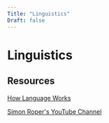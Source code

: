 ```yaml
---
Title: "Linguistics"
Draft: false
---
```


# Linguistics

## Resources

[How Language Works](http://www.indiana.edu/~hlw/)

[Simon Roper's YouTube Channel](https://www.youtube.com/channel/UChnRk6mxWsSOGElm8phdSxw)
